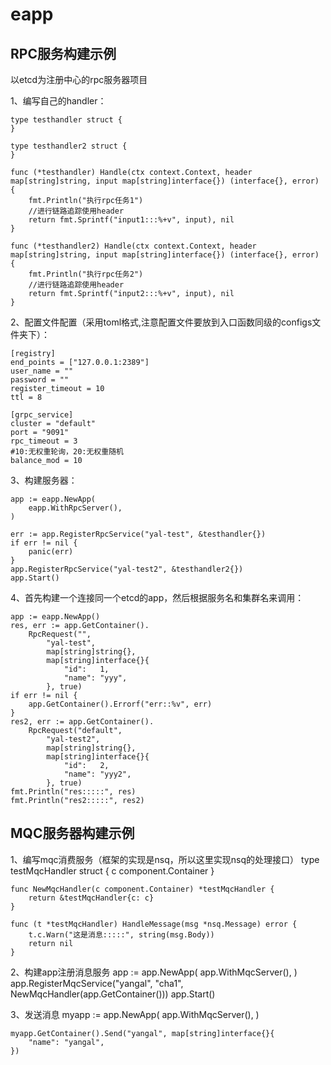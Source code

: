 # eapp

## RPC服务构建示例
以etcd为注册中心的rpc服务器项目

1、编写自己的handler：

	type testhandler struct {
	}

	type testhandler2 struct {
	}

	func (*testhandler) Handle(ctx context.Context, header map[string]string, input map[string]interface{}) (interface{}, error) {
		fmt.Println("执行rpc任务1")
		//进行链路追踪使用header
		return fmt.Sprintf("input1:::%+v", input), nil
	}

	func (*testhandler2) Handle(ctx context.Context, header map[string]string, input map[string]interface{}) (interface{}, error) {
		fmt.Println("执行rpc任务2")
		//进行链路追踪使用header
		return fmt.Sprintf("input2:::%+v", input), nil
	}

2、配置文件配置（采用toml格式,注意配置文件要放到入口函数同级的configs文件夹下）：

	[registry]
	end_points = ["127.0.0.1:2389"]
	user_name = ""
	password = ""
	register_timeout = 10
	ttl = 8

	[grpc_service]
	cluster = "default"
	port = "9091"
	rpc_timeout = 3
	#10:无权重轮询，20:无权重随机
	balance_mod = 10


3、构建服务器：

	app := eapp.NewApp(
		eapp.WithRpcServer(),
	)

	err := app.RegisterRpcService("yal-test", &testhandler{})
	if err != nil {
		panic(err)
	}
	app.RegisterRpcService("yal-test2", &testhandler2{})
	app.Start()
  
4、首先构建一个连接同一个etcd的app，然后根据服务名和集群名来调用：

	app := eapp.NewApp()
	res, err := app.GetContainer().
		RpcRequest("",
			"yal-test",
			map[string]string{},
			map[string]interface{}{
				"id":   1,
				"name": "yyy",
			}, true)
	if err != nil {
		app.GetContainer().Errorf("err::%v", err)
	}
	res2, err := app.GetContainer().
		RpcRequest("default",
			"yal-test2",
			map[string]string{},
			map[string]interface{}{
				"id":   2,
				"name": "yyy2",
			}, true)
	fmt.Println("res:::::", res)
	fmt.Println("res2:::::", res2)
	
	
## MQC服务器构建示例
1、编写mqc消费服务（框架的实现是nsq，所以这里实现nsq的处理接口）
	type testMqcHandler struct {
		c component.Container
	}

	func NewMqcHandler(c component.Container) *testMqcHandler {
		return &testMqcHandler{c: c}
	}

	func (t *testMqcHandler) HandleMessage(msg *nsq.Message) error {
		t.c.Warn("这是消息:::::", string(msg.Body))
		return nil
	}
	
2、构建app注册消息服务
	app := app.NewApp(
		app.WithMqcServer(),
	)
	app.RegisterMqcService("yangal", "cha1", NewMqcHandler(app.GetContainer()))
	app.Start()
	
3、发送消息
	myapp := app.NewApp(
		app.WithMqcServer(),
	)

	myapp.GetContainer().Send("yangal", map[string]interface{}{
		"name": "yangal",
	})
	
